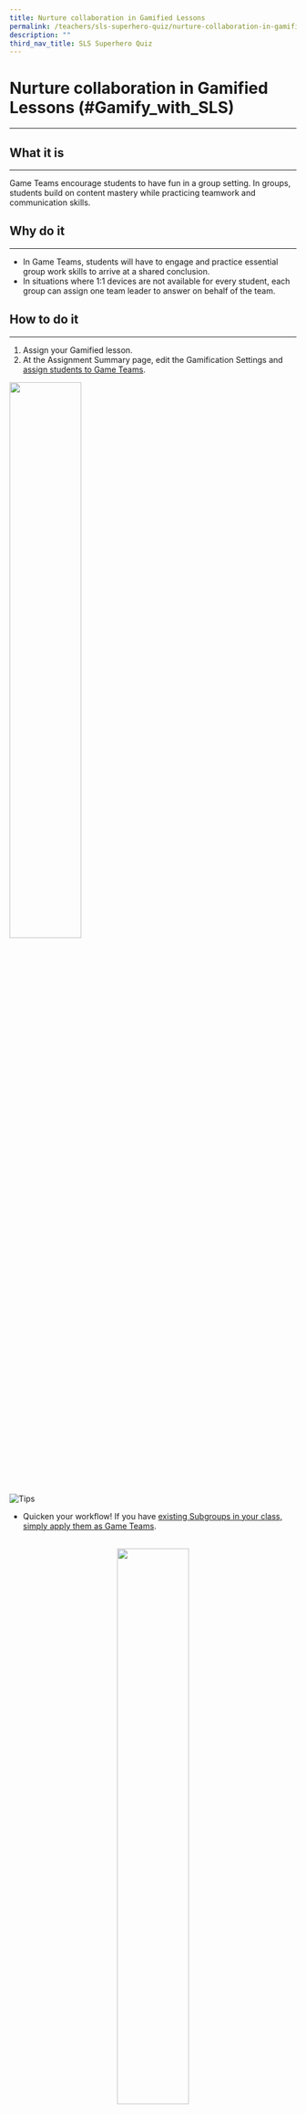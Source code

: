 ```yaml
---
title: Nurture collaboration in Gamified Lessons
permalink: /teachers/sls-superhero-quiz/nurture-collaboration-in-gamified-lessons/
description: ""
third_nav_title: SLS Superhero Quiz
---
```

<h1 class="page-title">Nurture collaboration in Gamified Lessons (#Gamify_with_SLS)</h1>
<hr>
  <h2>What it is</h2>
  <hr>
  <p>Game Teams encourage students to have fun in a group setting. In groups, students build on content mastery while practicing teamwork and communication skills.</p>
  
  <h2>Why do it</h2>
  <hr>
  <ul>
    <li>In Game Teams, students will have to engage and practice essential group work skills to arrive at a shared conclusion.</li>
    <li>In situations where 1:1 devices are not available for every student, each group can assign one team leader to answer on behalf of the team.</li>
  </ul>
  
  <h2>How to do it</h2>
  <hr>
  <ol>
    <li>Assign your Gamified lesson.</li>
    <li>At the Assignment Summary page, edit the Gamification Settings and <a target="_blank" href="https://www.learning.moe.edu.sg/sls/teachers/user-guide/vle/teacher/LessonManagement/GameTeams.html">assign students to Game Teams</a>.</li>
  </ol>
	
  <a target="_blank" href="../../media/images/UpdatedAssets/2Teacher/Nurture.png"> <img width="50%" src="../../media/images/UpdatedAssets/2Teacher/Nurture.png"></a>
<br>
<img alt="Tips" src="../../assets/icons/indicative/32px/Bulb32.svg">

<ul>
      <li>Quicken your workflow! If you have <a target="_blank" href="https://www.learning.moe.edu.sg/sls/teachers/user-guide/vle/teacher/AssignmentFeedback/CreateTeams.html">existing Subgroups in your class, simply apply them as Game Teams</a>.</li>
    </ul>
    <br>
    <div style="text-align:center;">
      <a target="_blank" href="../../media/images/UpdatedAssets/2Teacher/Nurture2.png"> <img width="50%" src="../../media/images/UpdatedAssets/2Teacher/Nurture2.png"></a>
    </div>
  